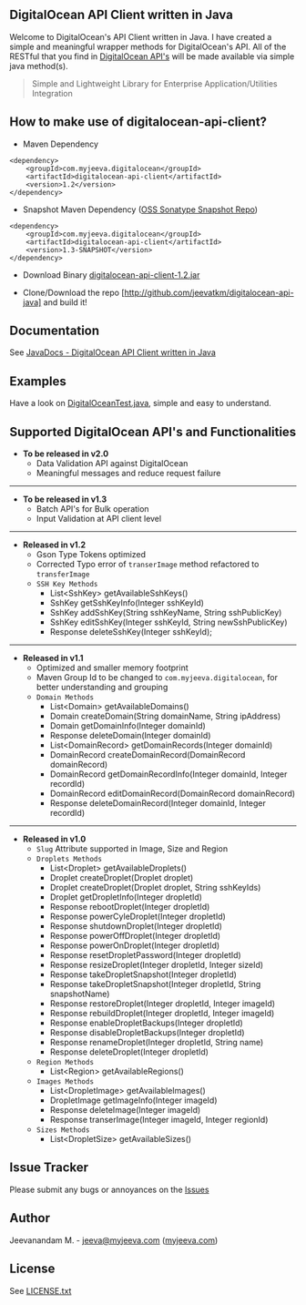 DigitalOcean API Client written in Java
---------------------------------------

Welcome to DigitalOcean's API Client written in Java. I have created a simple and meaningful wrapper methods for DigitalOcean's API. All of the RESTful that you find in [DigitalOcean API's][1] will be made available via simple java method(s).

> Simple and Lightweight Library for Enterprise Application/Utilities Integration

How to make use of digitalocean-api-client?
------------------------------------
* Maven Dependency
<pre><code>&lt;dependency>
    &lt;groupId>com.myjeeva.digitalocean&lt;/groupId>
    &lt;artifactId>digitalocean-api-client&lt;/artifactId>
    &lt;version>1.2&lt;/version>
&lt;/dependency></code></pre>

* Snapshot Maven Dependency ([OSS Sonatype Snapshot Repo][4])
<pre><code>&lt;dependency>
    &lt;groupId>com.myjeeva.digitalocean&lt;/groupId>
    &lt;artifactId>digitalocean-api-client&lt;/artifactId>
    &lt;version>1.3-SNAPSHOT&lt;/version>
&lt;/dependency></code></pre>


* Download Binary [digitalocean-api-client-1.2.jar][8]

* Clone/Download the repo [http://github.com/jeevatkm/digitalocean-api-java] and build it!


Documentation
-------------
See [JavaDocs - DigitalOcean API Client written in Java][2]

Examples
--------
Have a look on [DigitalOceanTest.java][7], simple and easy to understand.

Supported DigitalOcean API's and Functionalities
------------------------------------------------
* **To be released in v2.0**
	* Data Validation API against DigitalOcean
	* Meaningful messages and reduce request failure
	
* * *

* **To be released in v1.3**
	* Batch API's for Bulk operation
	* Input Validation at API client level
	
* * *

* **Released in v1.2**
	* Gson Type Tokens optimized
	* Corrected Typo error of <code>transerImage</code> method refactored to <code>transferImage</code>
    * `SSH Key Methods`
        * List&lt;SshKey> getAvailableSshKeys()
        * SshKey getSshKeyInfo(Integer sshKeyId)
        * SshKey addSshKey(String sshKeyName, String sshPublicKey)
        * SshKey editSshKey(Integer sshKeyId, String newSshPublicKey)
        * Response deleteSshKey(Integer sshKeyId);

* * *

* **Released in v1.1**
	* Optimized and smaller memory footprint
	* Maven Group Id to be changed to <code>com.myjeeva.digitalocean</code>, for better understanding and grouping
    * `Domain Methods` 
        * List&lt;Domain> getAvailableDomains()
        * Domain createDomain(String domainName, String ipAddress)
        * Domain getDomainInfo(Integer domainId)
        * Response deleteDomain(Integer domainId)
        * List&lt;DomainRecord> getDomainRecords(Integer domainId)
        * DomainRecord createDomainRecord(DomainRecord domainRecord)
        * DomainRecord getDomainRecordInfo(Integer domainId, Integer recordId)
        * DomainRecord editDomainRecord(DomainRecord domainRecord)
        * Response deleteDomainRecord(Integer domainId, Integer recordId)

* * *

* **Released in v1.0**
	* <code>Slug</code> Attribute supported in Image, Size and Region
    * `Droplets Methods`
        * List&lt;Droplet> getAvailableDroplets()
        * Droplet createDroplet(Droplet droplet)
        * Droplet createDroplet(Droplet droplet, String sshKeyIds)
        * Droplet getDropletInfo(Integer dropletId)
        * Response rebootDroplet(Integer dropletId)
        * Response powerCyleDroplet(Integer dropletId)
        * Response shutdownDroplet(Integer dropletId)
        * Response powerOffDroplet(Integer dropletId)
        * Response powerOnDroplet(Integer dropletId)
        * Response resetDropletPassword(Integer dropletId)
        * Response resizeDroplet(Integer dropletId, Integer sizeId)
        * Response takeDropletSnapshot(Integer dropletId)
        * Response takeDropletSnapshot(Integer dropletId, String snapshotName)
        * Response restoreDroplet(Integer dropletId, Integer imageId)
        * Response rebuildDroplet(Integer dropletId, Integer imageId)
        * Response enableDropletBackups(Integer dropletId)
        * Response disableDropletBackups(Integer dropletId)
        * Response renameDroplet(Integer dropletId, String name)
        * Response deleteDroplet(Integer dropletId)
    * `Region Methods`
        * List&lt;Region> getAvailableRegions()
    * `Images Methods`
        * List&lt;DropletImage> getAvailableImages()
        * DropletImage getImageInfo(Integer imageId)
        * Response deleteImage(Integer imageId)
        * Response transerImage(Integer imageId, Integer regionId)
    * `Sizes Methods` 
        * List&lt;DropletSize> getAvailableSizes()	


Issue Tracker
-------------
Please submit any bugs or annoyances on the [Issues][3]

Author
------
Jeevanandam M. - jeeva@myjeeva.com ([myjeeva.com][5])

License
-------
See [LICENSE.txt][6]


[1]: https://api.digitalocean.com/
[2]: http://docs.myjeeva.com/javadoc/digitalocean-api-client/1.1/
[3]: https://github.com/jeevatkm/digitalocean-api-java/issues
[4]: https://oss.sonatype.org/content/repositories/snapshots/
[5]: http://myjeeva.com
[6]: https://github.com/jeevatkm/digitalocean-api-java/blob/master/LICENSE.txt
[7]: https://github.com/jeevatkm/digitalocean-api-java/blob/master/src/test/java/com/myjeeva/digitalocean/DigitalOceanTest.java
[8]: https://www.box.com/s/q4s3r4galsgqug21tnfv